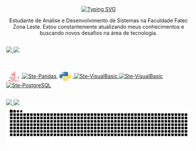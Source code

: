 <div align="center">
  <a href="https://git.io/typing-svg">
    <img src="https://readme-typing-svg.demolab.com?font=Fira+Code&weight=500&size=22&pause=1000&color=DB7093&center=true&vCenter=true&random=false&width=524&lines=%E2%8A%B9+Oi,+eu+sou+a+Stephani!+%CB%99%E1%B5%95%CB%99+%E2%8A%B9+" alt="Typing SVG">
  </a>
</div>                                

<p align="center">Estudante de Análise e Desenvolvimento de Sistemas na Faculdade Fatec Zona Leste.
Estou constantemente atualizando meus conhecimentos e buscando novos desafios na área de tecnologia. 

##

<div>
  <a href="https://github.com/stephanimelo/stephanimelo">
  <img width="54%" src="https://github-readme-stats.vercel.app/api?username=stephanimelo&show_icons=true&theme=dracula&include_all_commits=true&countprivate=true"/>
  <img width="44%" src="https://github-readme-stats.vercel.app/api/top-langs/?username=stephanimelo&layout=compact&langs_count=16&theme=dracula"/>
</div>

##

<div style="display: inline_block"><br>
  <img align="center" alt="Ste-Java" height="30" width="40" src="https://raw.githubusercontent.com/devicons/devicon/master/icons/java/java-plain.svg">
  <img align="center" alt="Ste-Pandas" height="30" width="40" src="https://raw.githubusercontent.com/marwin1991/profile-technology-icons/refs/heads/main/icons/pandas.png">
  <img align="center" alt="Ste-Python" height="30" width="40" src="https://raw.githubusercontent.com/devicons/devicon/master/icons/python/python-original.svg">
  <img align="center" alt="Ste-VisualBasic" height="30" width="40" src="https://cdn.jsdelivr.net/gh/devicons/devicon@latest/icons/visualbasic/visualbasic-original.svg" />
  <img align="center" alt="Ste-VisualBasic" height="30" width="40" src="https://cdn.jsdelivr.net/gh/devicons/devicon@latest/icons/vscode/vscode-original.svg" />
  <img align="center" alt="Ste-PostgreSQL" height="40" width="40" src="https://raw.githubusercontent.com/marwin1991/profile-technology-icons/refs/heads/main/icons/postgresql.png">
                
</div>
  
  ##
 
<div> 
  <a href = "mailto:stephanimelo16@gmail.com"><img src=https://img.shields.io/badge/Gmail-D14836?style=for-the-badge&logo=gmail&logoColor=white
<div>
  <a href="https://www.linkedin.com/in/stephani-melo-77a3482b7/" target="_blank"><img src="https://img.shields.io/badge/-LinkedIn-%230077B5?style=for-the-badge&logo=linkedin&logoColor=white" target="_blank"></a> 
  
</div>

<picture align="center">
  <source media="(prefers-color-scheme: dark)" srcset="https://raw.githubusercontent.com/stephanimelo/stephanimelo/output/github-contribution-grid-snake-dark.svg">
  <source media="(prefers-color-scheme: light)" srcset="https://raw.githubusercontent.com/stephanimelo/stephanimelo/output/github-contribution-grid-snake-dark.svg">
  <img align="center" alt="github contribution grid snake animation" src="https://raw.githubusercontent.com/stephanimelo/stephanimelo/output/github-contribution-grid-snake.svg">
</picture>
